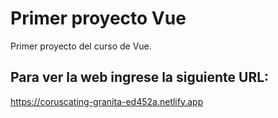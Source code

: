 # Primer proyecto Vue

Primer proyecto del curso de Vue.

## Para ver la web ingrese la siguiente URL:

https://coruscating-granita-ed452a.netlify.app
